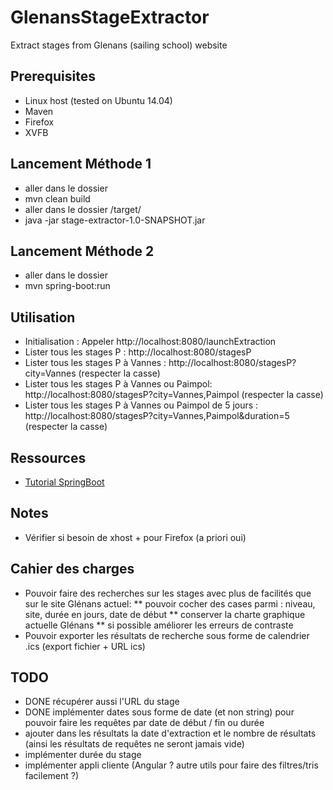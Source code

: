 # GlenansStageExtractor
Extract stages from Glenans (sailing school) website

## Prerequisites

* Linux host (tested on Ubuntu 14.04)
* Maven
* Firefox 
* XVFB

## Lancement Méthode 1

* aller dans le dossier <projet> 
* mvn clean build
* aller dans le dossier <projet>/target/
* java -jar stage-extractor-1.0-SNAPSHOT.jar

## Lancement Méthode 2

* aller dans le dossier <projet>
* mvn spring-boot:run

## Utilisation

* Initialisation : Appeler http://localhost:8080/launchExtraction
* Lister tous les stages P : http://localhost:8080/stagesP
* Lister tous les stages P à Vannes : http://localhost:8080/stagesP?city=Vannes (respecter la casse)
* Lister tous les stages P à Vannes ou Paimpol: http://localhost:8080/stagesP?city=Vannes,Paimpol (respecter la casse)
* Lister tous les stages P à Vannes ou Paimpol de 5 jours : http://localhost:8080/stagesP?city=Vannes,Paimpol&duration=5 (respecter la casse)

## Ressources

* [Tutorial SpringBoot](http://spring.io/guides/gs/rest-service/)

## Notes

* Vérifier si besoin de xhost + pour Firefox (a priori oui)

## Cahier des charges

* Pouvoir faire des recherches sur les stages avec plus de facilités que sur le site Glénans actuel:
** pouvoir cocher des cases parmi : niveau, site, durée en jours, date de début
** conserver la charte graphique actuelle Glénans
** si possible améliorer les erreurs de contraste
* Pouvoir exporter les résultats de recherche sous forme de calendrier .ics (export fichier + URL ics)

## TODO

* DONE récupérer aussi l'URL du stage
* DONE implémenter dates sous forme de date (et non string) pour pouvoir faire les requêtes par date de début / fin ou durée
* ajouter dans les résultats la date d'extraction et le nombre de résultats (ainsi les résultats de requêtes ne seront jamais vide)
* implémenter durée du stage
* implémenter appli cliente (Angular ? autre utils pour faire des filtres/tris facilement ?)


